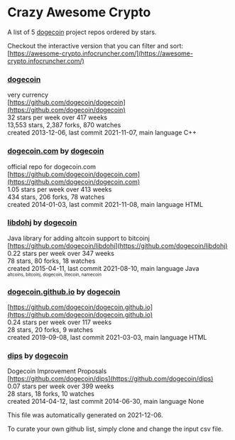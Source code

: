 # Crazy Awesome Crypto
A list of 5 [dogecoin](https://github.com/dogecoin) project repos ordered by stars.  

Checkout the interactive version that you can filter and sort: 
[https://awesome-crypto.infocruncher.com/](https://awesome-crypto.infocruncher.com/)  


### [dogecoin](https://github.com/dogecoin/dogecoin)  
very currency  
[https://github.com/dogecoin/dogecoin](https://github.com/dogecoin/dogecoin)  
32 stars per week over 417 weeks  
13,553 stars, 2,387 forks, 870 watches  
created 2013-12-06, last commit 2021-11-07, main language C++  


### [dogecoin.com](https://github.com/dogecoin/dogecoin.com) by [dogecoin](https://github.com/dogecoin)  
official repo for dogecoin.com  
[https://github.com/dogecoin/dogecoin.com](https://github.com/dogecoin/dogecoin.com)  
1.05 stars per week over 413 weeks  
434 stars, 206 forks, 78 watches  
created 2014-01-03, last commit 2021-11-08, main language HTML  


### [libdohj](https://github.com/dogecoin/libdohj) by [dogecoin](https://github.com/dogecoin)  
Java library for adding altcoin support to bitcoinj  
[https://github.com/dogecoin/libdohj](https://github.com/dogecoin/libdohj)  
0.22 stars per week over 347 weeks  
78 stars, 80 forks, 18 watches  
created 2015-04-11, last commit 2021-08-10, main language Java  
<sub><sup>altcoins, bitcoinj, dogecoin, litecoin, namecoin</sup></sub>


### [dogecoin.github.io](https://github.com/dogecoin/dogecoin.github.io) by [dogecoin](https://github.com/dogecoin)  
  
[https://github.com/dogecoin/dogecoin.github.io](https://github.com/dogecoin/dogecoin.github.io)  
0.24 stars per week over 117 weeks  
28 stars, 20 forks, 9 watches  
created 2019-09-08, last commit 2021-03-03, main language HTML  


### [dips](https://github.com/dogecoin/dips) by [dogecoin](https://github.com/dogecoin)  
Dogecoin Improvement Proposals  
[https://github.com/dogecoin/dips](https://github.com/dogecoin/dips)  
0.07 stars per week over 399 weeks  
28 stars, 18 forks, 10 watches  
created 2014-04-12, last commit 2014-06-30, main language None  


This file was automatically generated on 2021-12-06.  

To curate your own github list, simply clone and change the input csv file.  